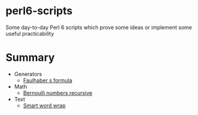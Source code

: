 # perl6-scripts

Some day-to-day Perl 6 scripts which prove some ideas or implement some useful practicability

# Summary

* Generators
    * [Faulhaber s formula](./Generators/faulhaber_s_formula.p6)
* Math
    * [Bernoulli numbers recursive](./Math/bernoulli_numbers_recursive.p6)
* Text
    * [Smart word wrap](./Text/smart_word_wrap.p6)
